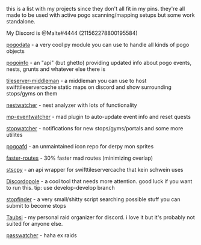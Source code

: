 this is a list with my projects since they don't all fit in my pins. they're all made to be used with active pogo scanning/mapping setups but some work standalone.

My Discord is @Malte#4444 (211562278800195584)

[pogodata](https://github.com/ccev/pogodata) - a very cool py module you can use to handle all kinds of pogo objects

[pogoinfo](https://github.com/ccev/pogoinfo) - an "api" (but ghetto) providing updated info about pogo events, nests, grunts and whatever else there is

[tileserver-middleman](https://github.com/ccev/tileserver-middleman) - a middleman you can use to host swifttileservercache static maps on discord and show surrounding stops/gyms on them

[nestwatcher](https://github.com/M4d40/nestwatcher) - nest analyzer with lots of functionality

[mp-eventwatcher](https://github.com/ccev/mp-eventwatcher) - mad plugin to auto-update event info and reset quests

[stopwatcher](https://github.com/ccev/stopwatcher) - notifications for new stops/gyms/portals and some more utilites

[pogoafd](https://github.com/ccev/pogoafd) - an unmaintained icon repo for derpy mon sprites

[faster-routes](https://github.com/ccev/faster-routes) - 30% faster mad routes (minimizing overlap)

[stscpy](https://github.com/ccev/stscpy) - an api wrapper for swifttileservercache that kein schwein uses

[Discordopole](https://github.com/ccev/Discordopole) - a cool tool that needs more attention. good luck if you want to run this. tip: use develop-develop branch

[stopfinder](https://github.com/ccev/stopfinder) - a very small/shitty script searching possible stuff you can submit to become stops

[Taubsi](https://github.com/ccev/Taubsi) - my personal raid organizer for discord. i love it but it's probably not suited for anyone else.

[passwatcher](https://github.com/ccev/passwatcher) - haha ex raids 
